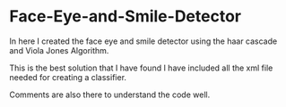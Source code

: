 # Face-Eye-and-Smile-Detector

In here I created the face eye and smile detector using the haar cascade and Viola Jones Algorithm.

This is the best solution that I have found I have included all the xml file needed for creating a classifier.

Comments are also there to understand the code well.
